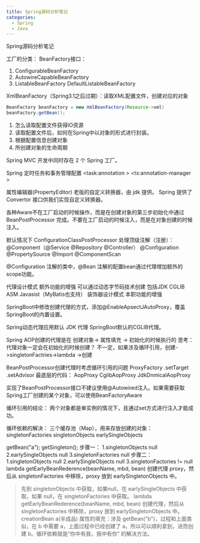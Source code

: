 ```yaml
---
title: Spring源码分析笔记
categories:
  - Spring
  - Java
---
```


Spring源码分析笔记

<!-- more -->

<!-- @import "[TOC]" {cmd="toc" depthFrom=2 depthTo=4 orderedList=true} -->

工厂的分类：
BeanFactory接口：

1. ConfigurableBeanFactory
2. AutowireCapableBeanFactory
3. ListableBeanFactory
    DefaultListableBeanFactory

XmlBeanFactory（Spring3.1之后过期）：读取XML配置文件，创建对应的对象

```java
BeanFactory beanFactory = new XmlBeanFactory(Resource->xml)
beanFactory.getBean();
```

1. 怎么读取配置文件获得IO资源
2. 读取配置文件后，如何在Spring中以对象的形式进行封装。
3. 根据配置信息创建对象
4. 所创建对象的生命周期

Spring MVC 开发中同时存在 2 个 Spring 工厂。

Spring 定时任务和事务管理配置
<task:annotation >
<tx:annotation-manager >

属性编辑器(PropertyEditor) 老版的自定义转换器，由 jdk 提供。
Spring 提供了 Convertor 接口供我们实现自定义转换器。

各种Aware不在工厂启动的时候操作，而是在创建对象的第三步初始化中通过 BeanPostProcessor 完成。不要在工厂启动的时候注入，而是在对象创建的时候注入。

默认情况下 ConfigurationClassPostProcessor 处理顶级注解（注册）：
@Component（@Service @Repository @Controller）
@Configuration
@PropertySource
@Import
@ComponentScan

@Configuration 注解的类中，@Bean 注解的配置bean通过代理增加额外的scope功能。

代理设计模式  额外功能的增强  可以通过动态字节码技术创建 包括JDK CGLIB ASM Javasist（MyBatis也支持）
装饰器设计模式  本职功能的增强

SpringBoot中修改创建代理的方式，添加@EnableApsectJAutoProxy，覆盖SpringBoot的内置设置。

Spring动态代理应用默认 JDK 代理
SpringBoot默认的CGLIB代理。

Spring AOP创建的代理是在 创建对象-> 属性填充 -> 初始化的时候执行的
思考：代理对象一定会在初始化的时候创建？
不一定，如果涉及循环引用，创建->singletonFactries->lambda ->创建

BeanPostProcessor创建代理时考虑循环引用的问题
ProxyFactory .setTarget .setAdvisor
最底层的代码：
AopProxy
CglibAopProxy JdkDnmicalAopProxy

实现了BeanPostProcessor接口不建议使用@Autowired注入。如果需要获取Spring工厂创建的某个对象，可以使用BeanFactoryAware

循环引用的结论：
两个对象都是单实例的情况下，且通过set方式进行注入才能成功。

循环依赖的解决：
三个缓存池（Map），用来存放创建的对象：
singletonFactories
singletonObjects
earlySingleObjects

getBean("a");
getSingleton();
步骤一：
1.singletonObjects    null
2.earlySingleObjects  null
3.singletonFactories  null
步骤二：
1.singletonObjects    null
2.earlySingleObjects  null
3.singletonFactories  != null lambda getEarlyBeanRederence(beanName, mbd, bean) 创建代理 proxy，然后从 singletonFactories 中移除，proxy 放到 earlySingletonObjects 中。

> 先到 singletonObjects 中获取，如果null，在 earlySingleObjects 中获取，如果 null，在 singletonFactories 中获取。
> lambda getEarlyBeanRederence(beanName, mbd, bean) 创建代理，然后从 singletonFactories 中移除，proxy 放到 earlySingletonObjects 中。
creationBean a(半成品)
属性的填充：涉及 getBean("b")，过程和上面类似，在 b 中需要 a，上面过程中已经创建了 a，所以可以顺利拿到，进而创建 b。循环依赖就是“你中有我，我中有你” 的解决方法。
